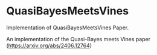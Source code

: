 # QuasiBayesMeetsVines
Implementation of QuasiBayesMeetsVines Paper.


An implementation of the Quasi-Bayes meets Vines paper (https://arxiv.org/abs/2406.12764)